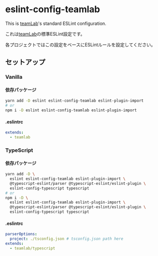 # eslint-config-teamlab

This is [teamLab](https://team-lab.com)'s standard ESLint configuration.

これは[teamLab](https://team-lab.com)の標準ESLint設定です。

各プロジェクトではこの設定をベースにESLintルールを設定してください。

## セットアップ

### Vanilla

#### 依存パッケージ

```sh
yarn add -D eslint eslint-config-teamlab eslint-plugin-import
# or
npm i -D eslint eslint-config-teamlab eslint-plugin-import
```

#### .eslintrc

```yml
extends:
  - teamlab
```

### TypeScript

#### 依存パッケージ

```sh
yarn add -D \
  eslint eslint-config-teamlab eslint-plugin-import \
  @typescript-eslint/parser @typescript-eslint/eslint-plugin \
  eslint-config-typescript typescript
# or
npm i -D \
  eslint eslint-config-teamlab eslint-plugin-import \
  @typescript-eslint/parser @typescript-eslint/eslint-plugin \
  eslint-config-typescript typescript
```

#### .eslintrc

```yml
parserOptions:
  project: ./tsconfig.json # tsconfig.json path here
extends:
  - teamlab/typescript
```
